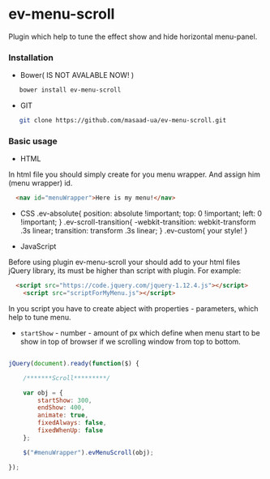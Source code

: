 # ev-menu-scroll

Plugin which help to tune the effect show and hide horizontal menu-panel.

### Installation

- Bower( IS NOT AVALABLE NOW! )

```bash
   bower install ev-menu-scroll
```

- GIT

```bash
   git clone https://github.com/masaad-ua/ev-menu-scroll.git
```

### Basic usage

- HTML

In html file you should simply create for you menu wrapper. And assign him (menu wrapper) id.

```html
  <nav id="menuWrapper">Here is my menu!</nav>
```

- CSS
 .ev-absolute{
 	position: absolute !important;
 	top: 0 !important;
 	left: 0 !important;
 }
 .ev-scroll-transition{
 	-webkit-transition: webkit-transform .3s linear;
 	transition: transform .3s linear;
 }
 .ev-custom{
    your style!
 }

- JavaScript

Before using plugin ev-menu-scroll your should add to your html files jQuery library, its must be higher than script with plugin.
For example:

```html
  <script src="https://code.jquery.com/jquery-1.12.4.js"></script>
    <script src="scriptForMyMenu.js"></script>
```

In you script you have to create abject with properties - parameters, which help to tune menu.
- `startShow` - number - amount of px which define when menu start to be show in top of browser if we scrolling window from top to bottom.

```javascript

jQuery(document).ready(function($) {

	/*******Scroll*********/

	var obj = {
		startShow: 300,
		endShow: 400,
		animate: true,
		fixedAlways: false,
		fixedWhenUp: false
	};

	$("#menuWrapper").evMenuScroll(obj);

});
```

